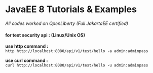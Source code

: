 # JavaEE 8 Tutorials & Examples

_All codes worked on OpenLiberty (Full JakartaEE certified)_

#### for test security api : (Linux/Unix OS)

**use http command :**    
`http http://localhost:8080/api/v1/test/hello -a admin:adminpass`

**use curl command :**   
`curl http://localhost:8080/api/v1/test/hello -u admin:adminpass`   
 
 